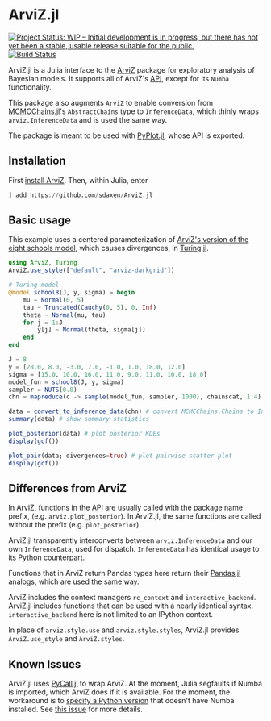 # ArviZ.jl

[![Project Status: WIP – Initial development is in progress, but there has not yet been a stable, usable release suitable for the public.](https://www.repostatus.org/badges/latest/wip.svg)](https://www.repostatus.org/#wip)
[![Build Status](https://travis-ci.org/sethaxen/ArviZ.jl.svg?branch=master)](https://travis-ci.org/sethaxen/ArviZ.jl)

ArviZ.jl is a Julia interface to the
[ArviZ](https://arviz-devs.github.io/arviz/) package for exploratory analysis
of Bayesian models. It supports all of ArviZ's
[API](https://arviz-devs.github.io/arviz/api.html), except for its `Numba`
functionality.

This package also augments `ArviZ` to enable conversion from
[MCMCChains.jl](https://github.com/TuringLang/MCMCChains.jl)'s
`AbstractChains` type to `InferenceData`, which thinly wraps
`arviz.InferenceData` and is used the same way.

The package is meant to be used with
[PyPlot.jl](https://github.com/JuliaPy/PyPlot.jl), whose API is exported.

## Installation

First [install ArviZ](https://github.com/arviz-devs/arviz#installation). Then,
within Julia, enter

```julia
] add https://github.com/sdaxen/ArviZ.jl
```

## Basic usage

This example uses a centered parameterization of
[ArviZ's version of the eight schools model](https://arviz-devs.github.io/arviz/notebooks/Introduction.html), which causes divergences, in [Turing.jl](https://turing.ml).

```julia
using ArviZ, Turing
ArviZ.use_style(["default", "arviz-darkgrid"])

# Turing model
@model school8(J, y, sigma) = begin
    mu ~ Normal(0, 5)
    tau ~ Truncated(Cauchy(0, 5), 0, Inf)
    theta ~ Normal(mu, tau)
    for j = 1:J
        y[j] ~ Normal(theta, sigma[j])
    end
end

J = 8
y = [28.0, 8.0, -3.0, 7.0, -1.0, 1.0, 18.0, 12.0]
sigma = [15.0, 10.0, 16.0, 11.0, 9.0, 11.0, 10.0, 18.0]
model_fun = school8(J, y, sigma)
sampler = NUTS(0.8)
chn = mapreduce(c -> sample(model_fun, sampler, 1000), chainscat, 1:4) # 4 chains

data = convert_to_inference_data(chn) # convert MCMCChains.Chains to InferenceData
summary(data) # show summary statistics

plot_posterior(data) # plot posterior KDEs
display(gcf())

plot_pair(data; divergences=true) # plot pairwise scatter plot
display(gcf())
```

## Differences from ArviZ

In ArviZ, functions in the [API](https://arviz-devs.github.io/arviz/api.html)
are usually called with the package name prefix, (e.g. `arviz.plot_posterior`).
In ArviZ.jl, the same functions are called without the prefix
(e.g. `plot_posterior`).

ArviZ.jl transparently interconverts between `arviz.InferenceData` and
our own `InferenceData`, used for dispatch. `InferenceData` has identical usage
to its Python counterpart.

Functions that in ArviZ return Pandas types here return their
[Pandas.jl](https://github.com/JuliaPy/Pandas.jl) analogs, which are used the
same way.

ArviZ includes the context managers `rc_context` and `interactive_backend`.
ArviZ.jl includes functions that can be used with a nearly identical syntax.
`interactive_backend` here is not limited to an IPython context.

In place of `arviz.style.use` and `arviz.style.styles`, ArviZ.jl provides
`ArviZ.use_style` and `ArviZ.styles`.

## Known Issues

ArviZ.jl uses [PyCall.jl](https://github.com/JuliaPy/PyCall.jl) to wrap ArviZ.
At the moment, Julia segfaults if Numba is imported, which ArviZ does if it is
available. For the moment, the workaround is to
[specify a Python version](https://github.com/JuliaPy/PyCall.jl#specifying-the-python-version)
that doesn't have Numba installed. See
[this issue](https://github.com/JuliaPy/PyCall.jl/issues/220) for more details.
